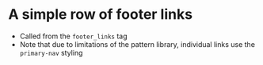 # A simple row of footer links

- Called from the `footer_links` tag
- Note that due to limitations of the pattern library, individual links use the `primary-nav` styling
